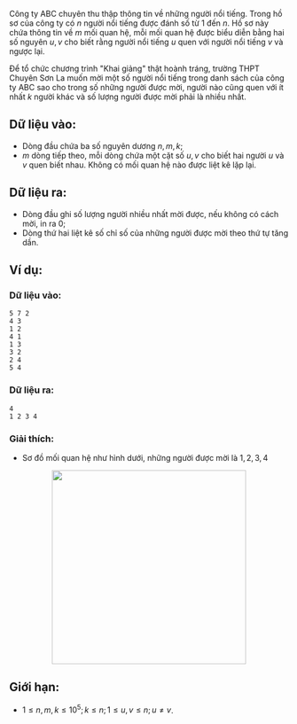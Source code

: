Công ty ABC chuyên thu thập thông tin về những người nổi tiếng. Trong hồ sơ của công ty có $n$ người nổi tiếng được đánh số từ $1$ đến $n$. Hồ sơ này chứa thông tin về $m$ mối quan hệ, mỗi mối quan hệ được biểu diễn bằng hai số nguyên $u, v$ cho biết rằng người nổi tiếng $u$ quen với người nổi tiếng $v$ và ngược lại.

Để tổ chức chương trình "Khai giảng" thật hoành tráng, trường THPT Chuyên Sơn La muốn mời một số người nổi tiếng trong danh sách của công ty ABC sao cho trong số những người được mời, người nào cũng quen với ít nhất $k$ người khác và số lượng người được mời phải là nhiều nhất.

## Dữ liệu vào:
- Dòng đầu chứa ba số nguyên dương $n, m, k$;
- $m$ dòng tiếp theo, mỗi dòng chứa một cặt số $u, v$ cho biết hai người $u$ và $v$ quen biết nhau. Không có mối quan hệ nào được liệt kê lặp lại.

## Dữ liệu ra:
- Dòng đầu ghi số lượng người nhiều nhất mời được, nếu không có cách mời, in ra $0$;
- Dòng thứ hai liệt kê số chỉ số của những người được mời theo thứ tự tăng dần.

## Ví dụ:
### Dữ liệu vào:
```
5 7 2
4 3
1 2
4 1
1 3
3 2
2 4
5 4
```

### Dữ liệu ra:
```
4
1 2 3 4
```

### Giải thích:
- Sơ đồ mối quan hệ như hình dưới, những người được mời là $1, 2, 3, 4$
<center><img src="/images/problems/497/HFAMOUS.svg" width="350px" /></center>

## Giới hạn:
- $1 ≤ n, m, k ≤ 10^5; k ≤ n; 1 ≤ u, v ≤ n; u ≠ v$.